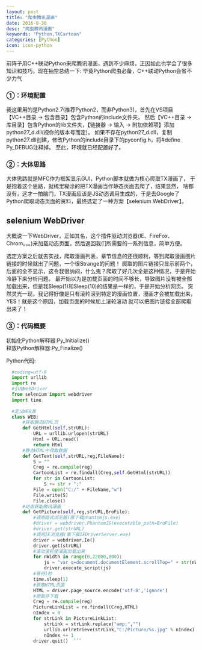 ```yaml
---
layout: post
title: "爬虫腾讯漫画"
date: 2016-8-30
desc: "爬虫腾讯漫画"
keywords: "Python,TXCartoon"
categories: [Python]
icon: icon-python
---
```


前阵子用C++联动Python来爬腾讯漫画，遇到不少麻烦，正因如此也学会了很多知识和技巧，现在抽空总结一下:
毕竟Python爬虫必备，C++联动Python会省不少力气

### ①：环境配置
  我这里用的是Python2.7(推荐Python2，而非Python3)，首先在VS项目【VC++目录 -> 包含目录】包含Python的include文件夹，
  然后【VC++目录 -> 库目录】包含Python的lib文件夹，【链接器 -> 输入 -> 附加依赖项】添加python27_d.dll(视你的版本号而定)。
  如果不存在python27_d.dll，复制python27.dll创建，修改Python的include目录下的pyconfig.h，将#define Py_DEBUG注释掉。
  至此，环境就已经配置好了。
  
### ②：大体思路
  大体思路就是MFC作为框架显示GUI，Python脚本就做为核心爬取TX漫画了，
  于是抱着这个思路，就稀里糊涂的把TX漫画当作静态页面去爬了，结果显然，
  啥都没有，这才一拍脑门，TX漫画应该是JS动态调用生成的，于是去Google了
  Python爬取动态页面的资料，最终选定了一种方案【selenium WebDriver】。
  
  ## selenium WebDriver
  大概说一下WebDriver，正如其名，这个插件驱动浏览器(IE、FireFox、Chrom。。。)来加载动态页面，然后返回我们所需要的一系列信息，简单方便。
  
  选定方案之后就去实战，爬取漫画列表，章节信息的还很顺利，等到爬取漫画图片链接的时候就出了问题，一个很Strange的问题！
  爬取的图片链接只显示前两个，后面的全不显示，这令我很纳闷，什么鬼？爬取了好几次全是这种情况，于是开始冷静下来分析问题。
  最开始以为是加载页面的时间不够长，导致图片没有被全部加载出来，但是我Sleep(1)和Sleep(10)的结果是一样的，于是开始分析网页。
  突然灵光一现，我记得好像是只有滚轮滚到特定的漫画位置，漫画才会被加载出来，YES！就是这个原因，加载页面的时候加上滚轮滚动
  就可以把图片链接全部爬取出来了！
  
  ### ③：代码概要
  初始化Python解释器:Py_Initialize()  
  释放Python解释器:Py_Finalize()
  
  Python代码:
  ``` python
    #coding=utf-8
    import urllib
    import re
    #引用WebDriver
    from selenium import webdriver
    import time
    
    #定义WEB类
    class WEB:
        #获取静态HTML页
        def GetHtml(self,strURL):
            URL = urllib.urlopen(strURL)
            Html = URL.read()
            return Html
        #静态HTML中爬取数据
        def GetText(self,strURL,reg,FileName):
            S = ""
            Creg = re.compile(reg)
            CartoonList = re.findall(Creg,self.GetHtml(strURL))
            for str in CartoonList:
                S += str + ";"
            File = open("C:/" + FileName,"w")
            File.write(S)
            File.close()
        #动态获取腾讯漫画
        def GetPicture(self,reg,strURL,BroFile):
            #调用隐式浏览器(需下载phantomjs.exe)
            #driver = webdriver.PhantomJS(executable_path=BroFile)
            #driver.get(strURL)
            #调用IE浏览器(需下载IEDriverServer.exe)
            driver = webdriver.Ie()
            driver.get(strURL)
            #滚动滚轮使漫画加载出来
            for nWidth in range(0,22000,800):
                js = "var q=document.documentElement.scrollTop=" + str(nWidth)
                driver.execute_script(js)
            #等待1秒
            time.sleep(1)
            #获取HTML页面
            HTML = driver.page_source.encode('utf-8','ignore')
            #爬取并下载
            Creg = re.compile(reg)
            PictureLinkList = re.findall(Creg,HTML)
            nIndex = 0
            for strLink in PictureLinkList:
                strLink = strLink.replace("amp;","")
                urllib.urlretrieve(strLink,"C:/Picture/%s.jpg" % nIndex)
                nIndex += 1
            driver.quit()  ```
